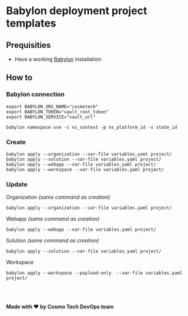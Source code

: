 # Babylon deployment project templates

## Prequisities
- Have a working [Babylon](https://github.com/Cosmo-Tech/Babylon) installation

## How to

### Babylon connection  
```
export BABYLON_ORG_NAME="cosmotech"
export BABYLON_TOKEN="vault_root_token"
export BABYLON_SERVICE="vault_url"
```

```
babylon namespace use -c ns_context -p ns_platform_id -s state_id
```

### Create
```
babylon apply --organization --var-file variables.yaml project/
babylon apply --solution --var-file variables.yaml project/
babylon apply --webapp --var-file variables.yaml project/
babylon apply --workspace --var-file variables.yaml project/
```

### Update
Organization *(same command as creation)*
```
babylon apply --organization --var-file variables.yaml project/
```
Webapp *(same command as creation)*
```
babylon apply --webapp --var-file variables.yaml project/
```
Solution *(same command as creation)*
```
babylon apply --solution --var-file variables.yaml project/
```
Workspace
```
babylon apply --workspace --payload-only  --var-file variables.yaml project/
```


<br>
<br>

**Made with :heart: by Cosmo Tech DevOps team**
 